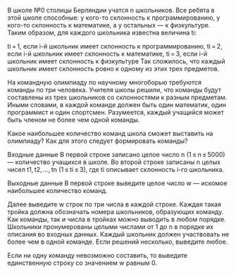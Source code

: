 В школе №0 столицы Берляндии учатся n школьников. Все ребята в этой школе способные: у кого-то склонность к программированию, у кого-то склонность к математике, а у остальных — к физкультуре. Таким образом, для каждого школьника известна величина ti:

ti = 1, если i-й школьник имеет склонность к программированию,
ti = 2, если i-й школьник имеет склонность к математике,
ti = 3, если i-й школьник имеет склонность к физкультуре
Так сложилось, что каждый школьник имеет склонность ровно к одному из этих трех предметов.

На командную олимпиаду по научному многоборью требуются команды по три человека. Учителя школы решили, что команды будут составлены из трех школьников со склонностями к разным предметам. Иными словами, в каждой команде должен быть один математик, один программист и один спортсмен. Разумеется, каждый учащийся может быть членом не более чем одной команды.

Какое наибольшее количество команд школа сможет выставить на олимпиаду? Как для этого следует формировать команды?

Входные данные
В первой строке записано целое число n (1 ≤ n ≤ 5000) — количество учащихся в школе. Во второй строке записаны n целых чисел t1, t2, ..., tn (1 ≤ ti ≤ 3), где ti описывает склонность i-го школьника.

Выходные данные
В первой строке выведите целое число w — искомое наибольшее количество команд.

Далее выведите w строк по три числа в каждой строке. Каждая такая тройка должна обозначать номера школьников, образующих команду. Как команды, так и числа в тройках можно выводить в любом порядке. Школьники пронумерованы целыми числами от 1 до n в порядке их описания во входных данных. Каждый школьник должен участвовать не более чем в одной команде. Если решений несколько, выведите любое.

Если ни одну команду невозможно составить, то выведите единственную строку со значением w равным 0.